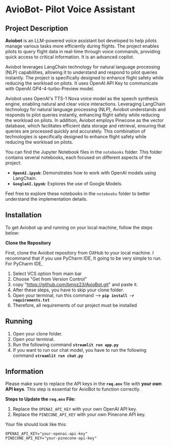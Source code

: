 # AvioBot- Pilot Voice Assistant

## Project Description
**Aviobot** is an LLM-powered voice assistant bot developed to help pilots manage various tasks more efficiently during flights. The project enables pilots to query flight data in real-time through voice commands, providing quick access to critical information. It is an advanced copilot.

Aviobot leverages LangChain technology for natural language processing (NLP) capabilities, allowing it to understand and respond to pilot queries instantly. The project is specifically designed to enhance flight safety while reducing the workload on pilots. It uses OpenAI API Key to communicate with OpenAI GP4-4-turbo-Preview model. 

Aviobot uses OpenAI's TTS-1 Nova voice model as the speech synthesis engine, enabling natural and clear voice interactions. Leveraging LangChain technology for natural language processing (NLP), Aviobot understands and responds to pilot queries instantly, enhancing flight safety while reducing the workload on pilots. In addition, Aviobot employs Pinecone as the vector database, which facilitates efficient data storage and retrieval, ensuring that queries are processed quickly and accurately. This combination of technologies is specifically designed to enhance flight safety while reducing the workload on pilots.

You can find the Jupyter Notebook files in the `notebooks` folder. This folder contains several notebooks, each focused on different aspects of the project:

- **`OpenAI.ipynb`**: Demonstrates how to work with OpenAI models using LangChain.
- **`GoogleAI.ipynb`**: Explores the use of Google Models.

Feel free to explore these notebooks in the `notebooks` folder to better understand the implementation details.

## Installation 

To get Aviobot up and running on your local machine, follow the steps below:

  **Clone the Repository**

First, clone the Aviobot repository from GitHub to your local machine. I recommand that if you use PyCharm IDE, It going to be very simple to run. For PyCharm IDE,
1. Select VCS option from main bar
2. Choose "Get from Version Control"
3. copy "https://github.com/bmoz23/AvioBot.git" and paste it.
4. After these steps, you have to skip your clone folder.
5. Open your terminal, run this command --> **` pip install -r requirements.txt `**
6. Therefore, all requirements of our project must be installed


## Running
1. Open your clone folder.
2. Open your terminal.
3. Run the following command **`streamlit run app.py`**
4. If you want to run our chat model, you have to run the following command **`streamlit run chat.py`**
     
## Information

Please make sure to replace the API keys in the **`req.env`** file with **your own API keys**. This step is essential for AvioBot to function correctly.

**Steps to Update the `req.env` File:**

1. Replace the `OPENAI_API_KEY` with your own OpenAI API key.
2. Replace the `PINECONE_API_KEY` with your own Pinecone API key.

Your file should look like this:

```plaintext
OPENAI_API_KEY="your-openai-api-key"
PINECONE_API_KEY="your-pinecone-api-key"


    

